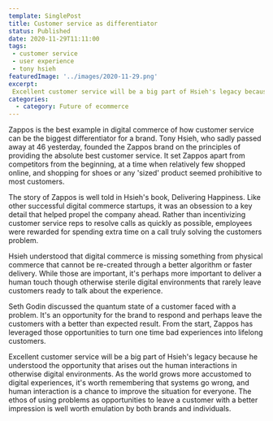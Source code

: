 ```yaml
---
template: SinglePost
title: Customer service as differentiator
status: Published
date: 2020-11-29T11:11:00
tags:
 - customer service
 - user experience
 - tony hsieh
featuredImage: '../images/2020-11-29.png'
excerpt:
 Excellent customer service will be a big part of Hsieh's legacy because he understood the opportunity that arises out the human interactions in otherwise digital environments. As the world grows more accustomed to digital experiences, it's worth remembering that systems go wrong, and human interaction is a chance to improve the situation for everyone. The ethos of using problems as opportunities to leave a customer with a better impression is well worth emulation by both brands and individuals.
categories:
  - category: Future of ecommerce
---
```

Zappos is the best example in digital commerce of how customer service can be the biggest differentiator for a brand. Tony Hsieh, who sadly passed away at 46 yesterday, founded the Zappos brand on the principles of providing the absolute best customer service. It set Zappos apart from competitors from the beginning, at a time when relatively few shopped online, and shopping for shoes or any 'sized' product seemed prohibitive to most customers.

The story of Zappos is well told in Hsieh's book, Delivering Happiness. Like other successful digital commerce startups, it was an obsession to a key detail that helped propel the company ahead. Rather than incentivizing customer service reps to resolve calls as quickly as possible, employees were rewarded for spending extra time on a call truly solving the customers problem.

Hsieh understood that digital commerce is missing something from physical commerce that cannot be re-created through a better algorithm or faster delivery. While those are important, it's perhaps more important to deliver a human touch though otherwise sterile digital environments that rarely leave customers ready to talk about the experience.

Seth Godin discussed the quantum state of a customer faced with a problem. It's an opportunity for the brand to respond and perhaps leave the customers with a better than expected result. From the start, Zappos has leveraged those opportunities to turn one time bad experiences into lifelong customers.

Excellent customer service will be a big part of Hsieh's legacy because he understood the opportunity that arises out the human interactions in otherwise digital environments. As the world grows more accustomed to digital experiences, it's worth remembering that systems go wrong, and human interaction is a chance to improve the situation for everyone. The ethos of using problems as opportunities to leave a customer with a better impression is well worth emulation by both brands and individuals.
